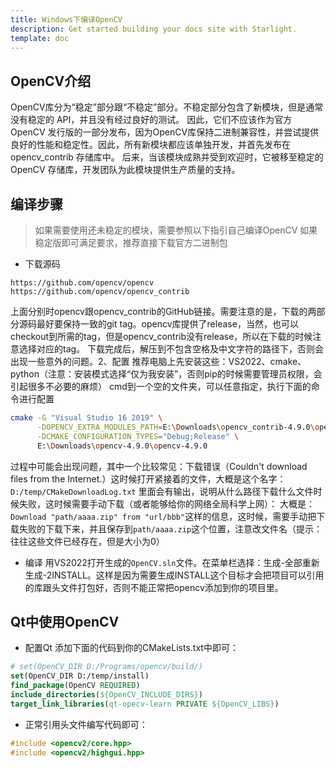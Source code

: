 ```yaml
---
title: Windows下编译OpenCV
description: Get started building your docs site with Starlight.
template: doc
---
```


## OpenCV介绍

OpenCV库分为“稳定”部分跟“不稳定”部分。不稳定部分包含了新模块，但是通常没有稳定的 API，并且没有经过良好的测试。 因此，它们不应该作为官方 OpenCV 发行版的一部分发布，因为OpenCV库保持二进制兼容性，并尝试提供良好的性能和稳定性。因此，所有新模块都应该单独开发，并首先发布在 opencv_contrib 存储库中。 后来，当该模块成熟并受到欢迎时，它被移至稳定的 OpenCV 存储库，开发团队为此模块提供生产质量的支持。

## 编译步骤

> 如果需要使用还未稳定的模块，需要参照以下指引自己编译OpenCV
> 如果稳定版即可满足要求，推荐直接下载官方二进制包

* 下载源码
```
https://github.com/opencv/opencv
https://github.com/opencv/opencv_contrib
```
上面分别时opencv跟opencv_contrib的GitHub链接。需要注意的是，下载的两部分源码最好要保持一致的git tag。opencv库提供了release，当然，也可以checkout到所需的tag，但是opencv_contrib没有release，所以在下载的时候注意选择对应的tag。
下载完成后，解压到不包含空格及中文字符的路径下，否则会出现一些意外的问题。2、配置
推荐电脑上先安装这些：VS2022、cmake、python（注意：安装模式选择“仅为我安装”，否则pip的时候需要管理员权限，会引起很多不必要的麻烦）
cmd到一个空的文件夹，可以任意指定，执行下面的命令进行配置
```bash
cmake -G "Visual Studio 16 2019" \
      -DOPENCV_EXTRA_MODULES_PATH=E:\Downloads\opencv_contrib-4.9.0\opencv_contrib-4.9.0\modules \
      -DCMAKE_CONFIGURATION_TYPES="Debug;Release" \
      E:\Downloads\opencv-4.9.0\opencv-4.9.0
```
过程中可能会出现问题，其中一个比较常见：下载错误（Couldn't download files from the Internet.）这时候打开紧接着的文件，大概是这个名字：`D:/temp/CMakeDownloadLog.txt`
里面会有输出，说明从什么路径下载什么文件时候失败，这时候需要手动下载（或者能够给你的网络全局科学上网）：
大概是：`Download "path/aaaa.zip" from "url/bbb"`这样的信息，这时候，需要手动把下载失败的下载下来，并且保存到`path/aaaa.zip`这个位置，注意改文件名（提示：往往这些文件已经存在，但是大小为0）

* 编译
用VS2022打开生成的`OpenCV.sln`文件。在菜单栏选择：生成-全部重新生成-2INSTALL。这样是因为需要生成INSTALL这个目标才会把项目可以引用的库跟头文件打包好，否则不能正常把opencv添加到你的项目里。

## Qt中使用OpenCV
* 配置Qt
添加下面的代码到你的CMakeLists.txt中即可：
```cmake
# set(OpenCV_DIR D:/Programs/opencv/build/)
set(OpenCV_DIR D:/temp/install)
find_package(OpenCV REQUIRED)
include_directories(${OpenCV_INCLUDE_DIRS})
target_link_libraries(qt-opecv-learn PRIVATE ${OpenCV_LIBS})
```

* 正常引用头文件编写代码即可：
```c++
#include <opencv2/core.hpp>
#include <opencv2/highgui.hpp>
```